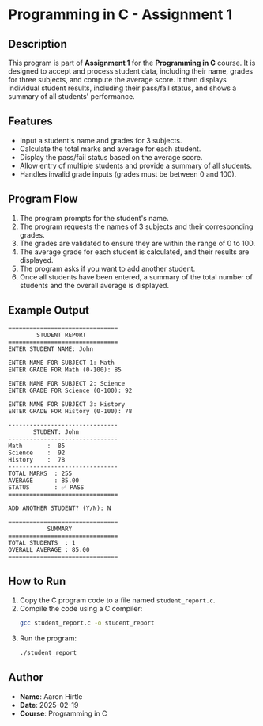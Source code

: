 # Programming in C - Assignment 1

## Description

This program is part of **Assignment 1** for the **Programming in C** course. It is designed to accept and process student data, including their name, grades for three subjects, and compute the average score. It then displays individual student results, including their pass/fail status, and shows a summary of all students' performance.

## Features
- Input a student's name and grades for 3 subjects.
- Calculate the total marks and average for each student.
- Display the pass/fail status based on the average score.
- Allow entry of multiple students and provide a summary of all students.
- Handles invalid grade inputs (grades must be between 0 and 100).

## Program Flow

1. The program prompts for the student's name.
2. The program requests the names of 3 subjects and their corresponding grades.
3. The grades are validated to ensure they are within the range of 0 to 100.
4. The average grade for each student is calculated, and their results are displayed.
5. The program asks if you want to add another student.
6. Once all students have been entered, a summary of the total number of students and the overall average is displayed.

## Example Output

```
===============================
        STUDENT REPORT
===============================
ENTER STUDENT NAME: John

ENTER NAME FOR SUBJECT 1: Math
ENTER GRADE FOR Math (0-100): 85

ENTER NAME FOR SUBJECT 2: Science
ENTER GRADE FOR Science (0-100): 92

ENTER NAME FOR SUBJECT 3: History
ENTER GRADE FOR History (0-100): 78

-------------------------------
       STUDENT: John
-------------------------------
Math       :  85
Science    :  92
History    :  78
-------------------------------
TOTAL MARKS  : 255
AVERAGE      : 85.00
STATUS       : ✅ PASS
===============================

ADD ANOTHER STUDENT? (Y/N): N

===============================
           SUMMARY
===============================
TOTAL STUDENTS  : 1
OVERALL AVERAGE : 85.00
===============================
```

## How to Run

1. Copy the C program code to a file named `student_report.c`.
2. Compile the code using a C compiler:
   ```bash
   gcc student_report.c -o student_report
   ```
3. Run the program:
   ```bash
   ./student_report
   ```

## Author
- **Name**: Aaron Hirtle
- **Date**: 2025-02-19
- **Course**: Programming in C
```
